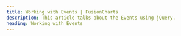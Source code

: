 ```yaml
---
title: Working with Events | FusionCharts
description: This article talks about the Events using jQuery.
heading: Working with Events
---
```


